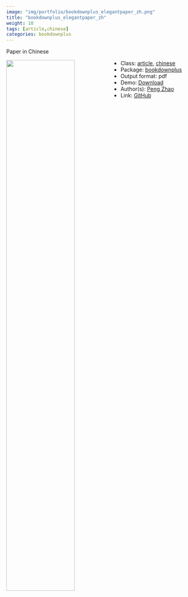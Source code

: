 ```yaml
---
image: "img/portfolio/bookdownplus_elegantpaper_zh.png"
title: "bookdownplus_elegantpaper_zh"
weight: 10
tags: [article,chinese]
categories: bookdownplus
---
```


Paper in Chinese

<!--more-->

<p><a href="../../img/portfolio/bookdownplus_elegantpaper_zh.png"><img class = "jf-image-shadow" src="../../img/portfolio/bookdownplus_elegantpaper_zh.png" style="display: block; margin: auto;" width="60%"  align="left"></a></p>

- Class: [article](../../tags/article), [chinese](../../tags/chinese)
- Package: [bookdownplus](bookdownplus)
- Output format: pdf
- Demo: [Download](https://pzhaonet.github.io/bookdownplus/upload/elegantpaper_zh/showcase/_main.pdf)
- Author(s): [Peng Zhao](https://pzhao.org)
- Link: [GitHub](https://github.com/pzhaonet/bookdownplus)


